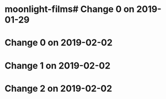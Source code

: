 # moonlight-films# Change 0 on 2019-01-29
# Change 0 on 2019-02-02
# Change 1 on 2019-02-02
# Change 2 on 2019-02-02
